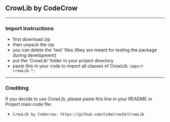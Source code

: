 ## CrowLib by CodeCrow
***
### Import Instructions
- first download zip
- then unpack the zip
- you can delete the 'test' files (they are meant for testing the package during development)
- put the 'CrowLib' folder in your project directory
- paste this in your code to import all classes of CrowLib: `import crowLib.*;`

***
### Crediting
If you decide to use CrowLib, please paste this line in your README or Project main code file: 
* `CrowLib by Codecrow: https://github.com/CodeCrow24/CrowLib`


